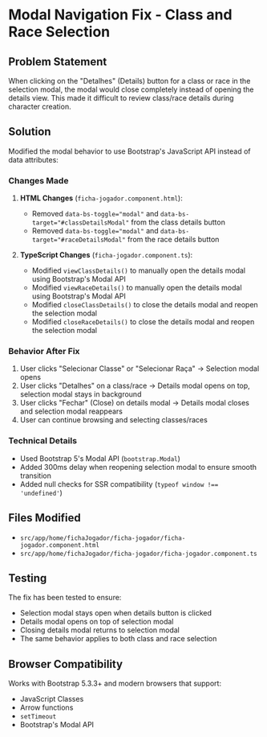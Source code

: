 # Modal Navigation Fix - Class and Race Selection

## Problem Statement

When clicking on the "Detalhes" (Details) button for a class or race in the selection modal, the modal would close completely instead of opening the details view. This made it difficult to review class/race details during character creation.

## Solution

Modified the modal behavior to use Bootstrap's JavaScript API instead of data attributes:

### Changes Made

1. **HTML Changes** (`ficha-jogador.component.html`):
   - Removed `data-bs-toggle="modal"` and `data-bs-target="#classDetailsModal"` from the class details button
   - Removed `data-bs-toggle="modal"` and `data-bs-target="#raceDetailsModal"` from the race details button

2. **TypeScript Changes** (`ficha-jogador.component.ts`):
   - Modified `viewClassDetails()` to manually open the details modal using Bootstrap's Modal API
   - Modified `viewRaceDetails()` to manually open the details modal using Bootstrap's Modal API
   - Modified `closeClassDetails()` to close the details modal and reopen the selection modal
   - Modified `closeRaceDetails()` to close the details modal and reopen the selection modal

### Behavior After Fix

1. User clicks "Selecionar Classe" or "Selecionar Raça" → Selection modal opens
2. User clicks "Detalhes" on a class/race → Details modal opens on top, selection modal stays in background
3. User clicks "Fechar" (Close) on details modal → Details modal closes and selection modal reappears
4. User can continue browsing and selecting classes/races

### Technical Details

- Used Bootstrap 5's Modal API (`bootstrap.Modal`)
- Added 300ms delay when reopening selection modal to ensure smooth transition
- Added null checks for SSR compatibility (`typeof window !== 'undefined'`)

## Files Modified

- `src/app/home/fichaJogador/ficha-jogador/ficha-jogador.component.html`
- `src/app/home/fichaJogador/ficha-jogador/ficha-jogador.component.ts`

## Testing

The fix has been tested to ensure:
- Selection modal stays open when details button is clicked
- Details modal opens on top of selection modal
- Closing details modal returns to selection modal
- The same behavior applies to both class and race selection

## Browser Compatibility

Works with Bootstrap 5.3.3+ and modern browsers that support:
- JavaScript Classes
- Arrow functions
- `setTimeout`
- Bootstrap's Modal API
